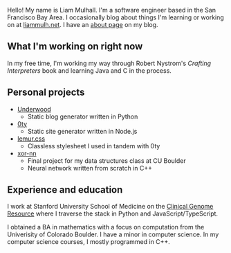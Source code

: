 Hello! My name is Liam Mulhall. I'm a software engineer based in the San
Francisco Bay Area. I occasionally blog about things I'm learning or
working on at [liammulh.net](https://liammulh.net). I have an
[about page](https://liammulh.net/about.html) on my blog.

## What I'm working on right now

In my free time, I'm working my way through Robert Nystrom's *Crafting
Interpreters* book and learning Java and C in the process.

## Personal projects

* [Underwood](https://github.com/liammulh/underwood)
  - Static blog generator written in Python
* [0ty](https://github.com/liammulh/0ty)
  - Static site generator written in Node.js
* [lemur.css](https://liammulh/lemur.css)
  - Classless stylesheet I used in tandem with 0ty
* [xor-nn](https://github.com/liammulh/xor-nn)
  - Final project for my data structures class at CU Boulder
  - Neural network written from scratch in C++

## Experience and education

I work at Stanford University School of Medicine on the [Clinical Genome
Resource](https://clinicalgenome.org/) where I traverse the stack in
Python and JavaScript/TypeScript.

I obtained a BA in mathematics with a focus on computation from the
Univerisity of Colorado Boulder. I have a minor in computer science. In
my computer science courses, I mostly programmed in C++.
